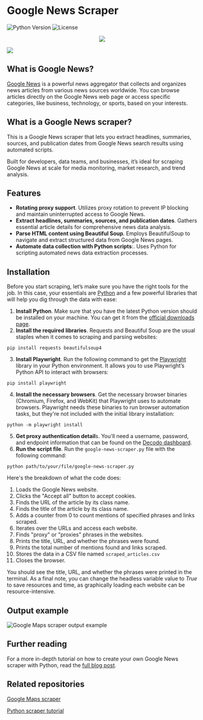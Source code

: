 # Google News Scraper
![Python Version](https://img.shields.io/badge/python-3.13%2B-blue.svg)
![License](https://img.shields.io/github/license/decodo/Google-News-scraper)

<p align="center">
<a href="https://dashboard.decodo.com/?page=residential-proxies&utm_source=socialorganic&utm_medium=social&utm_campaign=resi_trial_GITHUB"><img src="https://github.com/user-attachments/assets/60bb48bd-8dcc-48b2-82c9-a218e1e4449c"></a>
</p>

[![](https://dcbadge.vercel.app/api/server/Ja8dqKgvbZ)](https://discord.gg/Ja8dqKgvbZ)

## What is Google News?
[Google News](https://news.google.com/) is a powerful news aggregator that collects and organizes news articles from various news sources worldwide. You can browse articles directly on the Google News web page or access specific categories, like business, technology, or sports, based on your interests.

## What is a Google News scraper?
This is a Google News scraper that lets you extract headlines, summaries, sources, and publication dates from Google News search results using automated scripts.

Built for developers, data teams, and businesses, it’s ideal for scraping Google News at scale for media monitoring, market research, and trend analysis.

## Features

- **Rotating proxy support**. Utilizes proxy rotation to prevent IP blocking and maintain uninterrupted access to Google News.
- **Extract headlines, summaries, sources, and publication dates**. Gathers essential article details for comprehensive news data analysis. 
- **Parse HTML content using Beautiful Soup**. Employs BeautifulSoup to navigate and extract structured data from Google News pages.
- **Automate data collection with Python scripts**:. Uses Python for scripting automated news data extraction processes.

## Installation

Before you start scraping, let’s make sure you have the right tools for the job. In this case, your essentials are 
[Python](https://www.python.org/) and a few powerful libraries that will help you dig through the data with ease:

1. **Install Python**. Make sure that you have the latest Python version should be installed on your machine. You can get it from the [official downloads page](https://www.python.org/downloads/). 
2. **Install the required libraries**. Requests and Beautiful Soup are the usual staples when it comes to scraping and parsing websites:

```
pip install requests beautifulsoup4
```

3. **Install Playwright**. Run the following command to get the [Playwright](https://playwright.dev/) library in your Python environment. It allows you to use Playwright’s Python API to interact with browsers:

```
pip install playwright
```

4. **Install the necessary browsers**. Get the necessary browser binaries (Chromium, Firefox, and WebKit) that Playwright uses to automate browsers. Playwright needs these binaries to run browser automation tasks, but they're not included with the initial library installation:

```
python -m playwright install
```
5. **Get proxy authentication detail**s. You'll need a username, password, and endpoint information that can be found on the [Decodo dashboard](https://dashboard.decodo.com/residential-proxies/proxy-setup).
6. **Run the script file**. Run the `google-news-scraper.py` file with the following command:
```
python path/to/your/file/google-news-scraper.py
```
Here's the breakdown of what the code does:

1. Loads the Google News website.
2. Clicks the "Accept all" button to accept cookies.
3. Finds the URL of the article by its class name.
4. Finds the title of the article by its class name.
5. Adds a counter from 0 to count mentions of specified phrases and links scraped.
6. Iterates over the URLs and access each website.
7. Finds "proxy" or "proxies" phrases in the websites.
8. Prints the title, URL, and whether the phrases were found.
9. Prints the total number of mentions found and links scraped.
10. Stores the data in a CSV file named `scraped_articles.csv`
11. Closes the browser.

You should see the title, URL, and whether the phrases were printed in the terminal. As a final note, you can change the headless variable value to *True* to save resources and time, as graphically loading each website can be resource-intensive.

## Output example
![Google Maps scraper output example](https://images.decodo.com/Google_news_data_d71cfb1cb2/Google_news_data_d71cfb1cb2.png)

## Further reading
For a more in-depth tutorial on how to create your own Google News scraper with Python, read the [full blog post](https://decodo.com/blog/how-to-scrape-google-news). 

## Related repositories
[Google Maps scraper](https://github.com/Decodo/google-maps-scraper/tree/main)

[Python scraper tutorial](https://github.com/Decodo/Python-scraper-tutorial)
